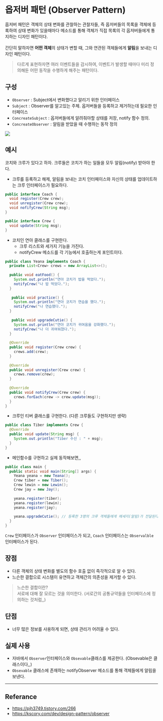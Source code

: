 # 옵저버 패턴 (Observer Pattern)

옵저버 패턴은 객체의 상태 변화를 관찰하는 관찰자들, 즉 옵저버들의 목록을 객체에 등록하여 상태 변화가 있을때마다 메소드를 통해 객체가 직접 목록의 각 옵저버들에게 통지하는 디자인 패턴이다. </br>
</br>
간단히 말하자면 **어떤 객체**의 상태가 변할 때, 그와 연관된 객체들에게 **알림**을 보내는 디자인 패턴이다. </br>

> 다르게 표현하자면 여러 이벤트들을 감시하여, 이벤트가 발생할 때마다 미리 정의해둔 어떤 동작을 수행하게 해주는 패턴이다. </br>

## 구성

- `Observer` : Subject에서 변화했다고 알리기 위한 인터페이스
- `Subject` : Observer를 알고있는 주체. 옵저버들을 등록하고 제거하는데 필요한 인터페이스
- `ConcreateSubject` : 옵저버들에게 알려줘야할 상태를 저장, notify 함수 정의.
- `ConcreateObserver` : 알림을 받았을 때 수행하는 동작 정의

<img src = "https://user-images.githubusercontent.com/102718303/210763057-ad93cbbb-ef95-4d6d-bc4f-8fee10541c1b.jpg">

## 예시
코치와 크루가 있다고 하자. 크루들은 코치가 하는 일들을 모두 알림(notify) 받아야 한다. </br>
- 크루를 등록하고 해제, 알림을 보내는 코치 인터페이스와 자신의 상태를 업데이트하는 크루 인터페이스가 필요하다.

```java
public interface Coach {
  void register(Crew crew);
  void unregister(Crew crew);
  void nofifyCrew(String msg);
}

public interface Crew {
  void update(String msg);
}
```

- 코치인 연아 클래스를 구현한다.
  - 크루 리스트와 세가지 기능을 가진다.
  - notifyCrew 메소드를 각 기능에서 호출하는게 포인트이다.

```java
public class Yeana implements Coach {
  private List<Crew> crews = new ArrayList<>();
  
  public void eatFood() {
    System.out.println("연아 코치가 밥을 먹었다.");
    notifyCrew("나 밥 먹었다.");
  }
  
   public void practice() {
    System.out.println("연아 코치가 연습을 했다.");
    notifyCrew("나 연습했다.");
  }
  
   public void upgradeCutie() {
    System.out.println("연아 코치가 귀여움을 강화했다.");
    notifyCrew("나 더 귀여워졌다.");
  }
  
  @Override
  public void register(Crew crew) {
    crews.add(crew);
  }
  
  @Override
  public void unregister(Crew crew) {
    crews.remove(crew);
  }
  
  @Override
  public void notifyCrew(Crew crew) {
    crews.forEach(crew -> crew.update(msg));
  }
}
```

- 크루인 티버 클래스를 구현한다. (다른 크루들도 구현하지만 생략) </br>

```java
public class Tiber implements Crew {
  @Override 
  public void update(String msg) {
    System.out.println("Tiber 수신 : " + msg);
  }
}
```

- 메인함수를 구현하고 실제 동작해보면,, </br>

```java
public class main {
  public static void main(String[] args) {
    Yeana yeana = new Teana();
    Crew tiber = new Tiber();
    Crew lewin = new Lewin();
    Crew jay = new Jay();
    
    yeana.register(tiber);
    yeana.register(lewin);
    yeana.register(jay);
    
    yeana.upgradeCutie(); // 등록한 3명의 크루 객체들에게 메세지(알림)가 전달된다.
  }
}
```

`Crew` 인터페이스가 `Observer` 인터페이스가 되고, `Coach` 인터페이스는 `Observalble` 인터페이스가 된다.
    
## 장점
- 다른 객체의 상태 변화를 별도의 함수 호출 없이 즉각적으로 알 수 있다.
- 느슨한 결합으로 시스템이 유연하고 객체간의 의존성을 제거할 수 있다. </br>

> 느슨한 결합이란? </br>
> 서로에 대해 잘 모르는 것을 의미한다. (서로간의 공통규약들을 인터페이스에 정의하는 것처럼,,) </br>

## 단점
- 너무 많은 정보를 사용하게 되면, 상태 관리가 어려울 수 있다.


    
## 실제 사용

- 자바에서 `Observer`인터페이스와 `Obsevable`클래스를 제공한다. (Obsevable은 클래스이다,,)
- `Obsevable` 클래스에 존재하는 notifyObserver 메소드를 통해 객체들에게 알림을 보낸다.
    
    
----
## Referance
- https://pjh3749.tistory.com/266
- https://kscory.com/dev/design-pattern/observer












